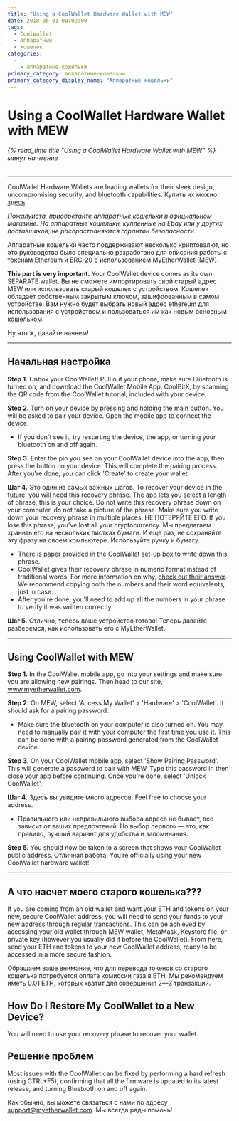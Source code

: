 ```yaml
---
title: "Using a CoolWallet Hardware Wallet with MEW"
date: 2018-06-01 00:02:00
tags:
  - CoolWallet
  - аппаратный
  - кошелек
categories:
  - 
    - аппаратные-кошельки
primary_category: аппаратные-кошельки
primary_category_display_name: "Аппаратные кошельки"
---
```


# __Using a CoolWallet Hardware Wallet with MEW__
###### {% read_time title "Using a CoolWallet Hardware Wallet with MEW" %} минут на чтение
***

CoolWallet Hardware Wallets are leading wallets for their sleek design, uncompromising security, and bluetooth capabilities. Купить их можно [здесь](https://www.coolwallet.io/product/coolwallet/).

*Пожалуйста, приобретайте аппаратные кошельки в официальном магазине. На аппаратные кошельки, купленные на Ebay или у других поставщиков, не распространяются гарантии безопасности.*

Аппаратные кошельки часто поддерживают несколько криптовалют, но это руководство было специально разработано для описания работы с токенам Ethereum и ERC-20 с использованием MyEtherWallet (MEW).

**This part is very important.** Your CoolWallet device comes as its own SEPARATE wallet. Вы не сможете импортировать свой старый адрес MEW или использовать старый кошелек с устройством. Кошелек обладает собственным закрытым ключом, зашифрованным в самом устройстве. Вам нужно будет выбрать новый адрес ethereum для использования с устройством и пользоваться им как новым основным кошельком.

Ну что ж, давайте начнем!

***

## __Начальная настройка__

**Step 1.** Unbox your CoolWallet! Pull out your phone, make sure Bluetooth is turned on, and download the CoolWallet Mobile App, CoolBitX, by scanning the QR code from the CoolWallet tutorial, included with your device.

**Step 2.** Turn on your device by pressing and holding the main button. You will be asked to pair your device. Open the mobile app to  connect the device.
* If you don't see it, try restarting the device, the app, or turning your bluetooth on and off again.

**Step 3.** Enter the pin you see on your CoolWallet device into the app, then press the button on your device. This will complete the pairing process. After you're done, you can click 'Create' to create your wallet.

**Шаг 4.** Это один из самых важных шагов. To recover your device in the future, you will need this recovery phrase. The app lets you select a length of phrase, this is your choice. Do not write this recovery phrase down on your computer, do not take a picture of the phrase. Make sure you write down your recovery phrase in multiple places. НЕ ПОТЕРЯЙТЕ ЕГО. If you lose this phrase, you’ve lost all your cryptocurrency. Мы предлагаем хранить его на нескольких листках бумаги. И еще раз, не сохраняйте эту фразу на своем компьютере. Используйте ручку и бумагу.
* There is paper provided in the CoolWallet set-up box to write down this phrase.
* CoolWallet gives their recovery phrase in numeric format instead of traditional words. For more information on why, [check out their answer](https://help.coolwallet.io/article/73-why-is-the-seed-generated-from-coolwallet-s-in-numeric-format). We recommend copying both the numbers and their word equivalents, just in case.
* After you're done, you'll need to add up all the numbers in your phrase to verify it was written correctly.

**Шаг 5.** Отлично, теперь ваше устройство готово! Теперь давайте разберемся, как использовать его с MyEtherWallet.

***

## __Using CoolWallet with MEW__

**Step 1.** In the CoolWallet mobile app, go into your settings and make sure you are allowing new pairings. Then head to our site, www.myetherwallet.com.

**Step 2.** On MEW, select 'Access My Wallet' > 'Hardware' > 'CoolWallet'. It should ask for a pairing password.
* Make sure the bluetooth on your computer is also turned on. You may need to manually pair it with your computer the first time you use it. This can be done with a pairing password generated from the CoolWallet device.

**Step 3.** On your CoolWallet mobile app, select 'Show Pairing Password'. This will generate a password to pair with MEW. Type this password in then close your app before continuing. Once you're done, select 'Unlock CoolWallet'.

**Шаг 4.** Здесь вы увидите много адресов. Feel free to choose your address.
* Правильного или неправильного выбора адреса не бывает, все зависит от ваших предпочтений. Но выбор первого — это, как правило, лучший вариант для удобства и запоминания.

**Step 5.**  You should now be taken to a screen that shows your CoolWallet public address. Отличная работа! You’re officially using your new CoolWallet hardware wallet!

***

## __А что насчет моего старого кошелька???__

If you are coming from an old wallet and want your ETH and tokens on your new, secure CoolWallet address, you will need to send your funds to your new address through regular transactions. This can be achieved by accessing your old wallet through MEW wallet, MetaMask, Keystore file, or private key (however you usually did it before the CoolWallet). From here, send your ETH and tokens to your new CoolWallet address, ready to be accessed in a more secure fashion.

Обращаем ваше внимание, что для перевода токенов со старого кошелька потребуется оплата комиссии газа в ETH. Мы рекомендуем иметь 0.01 ETH, которых хватит для совершения 2—3 транзакций.

## __How Do I Restore My CoolWallet to a New Device?__

You will need to use your recovery phrase to recover your wallet.

## __Решение проблем__

Most issues with the CoolWallet can be fixed by performing a hard refresh (using CTRL+F5), confirming that all the firmware is updated to its latest release, and turning Bluetooth on and off again.

Как обычно, вы можете связаться с нами по адресу support@myetherwallet.com. Мы всегда рады помочь!